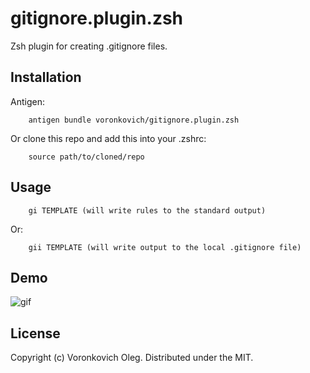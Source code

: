 gitignore.plugin.zsh
====================

Zsh plugin for creating .gitignore files.

Installation
------------

Antigen:
    
        antigen bundle voronkovich/gitignore.plugin.zsh

Or clone this repo and add this into your .zshrc:

        source path/to/cloned/repo

Usage
-----

        gi TEMPLATE (will write rules to the standard output)

Or:
        
        gii TEMPLATE (will write output to the local .gitignore file)

Demo
----

![gif](http://i.imgur.com/NiaFzeh.gif)

License
-------

Copyright (c) Voronkovich Oleg. Distributed under the MIT.
